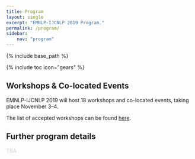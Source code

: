 ```yaml
---
title: Program
layout: single
excerpt: "EMNLP-IJCNLP 2019 Program."
permalink: /program/
sidebar:
    nav: "program"
---
```

{% include base_path %}

{% include toc icon="gears" %}


## Workshops &amp; Co-located Events

EMNLP-IJCNLP 2019 will host 18 workshops and co-located events, taking place November 3&ndash;4. 

The list of accepted workshops can be found <a href="./workshops/">here</a>.


## Further program details 

<span style="color: lightgray">TBA</span>
